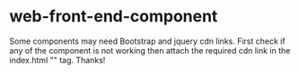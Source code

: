 # web-front-end-component

Some components may need Bootstrap and jquery cdn links. First check if any of the component is not working then attach the required cdn link in the index.html "<head>" tag.
Thanks!
